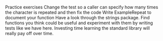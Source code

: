 Practice exercises
Change the test so a caller can specify how many times the character is repeated and then fix the code
Write ExampleRepeat to document your function
Have a look through the strings package. Find functions you think could be useful and experiment with them by writing tests like we have here. Investing time learning the standard library will really pay off over time.